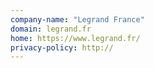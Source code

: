 ```yaml
---
company-name: "Legrand France"
domain: legrand.fr
home: https://www.legrand.fr/
privacy-policy: http://
---
```




